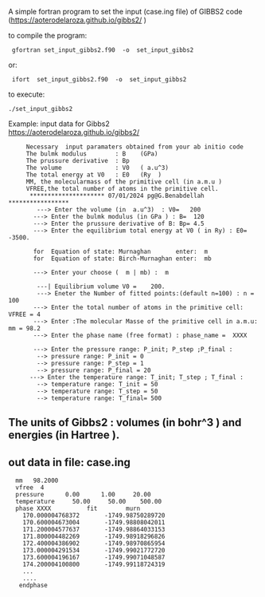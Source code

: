 A simple fortran program to set the input (case.ing file) of GIBBS2 code (https://aoterodelaroza.github.io/gibbs2/ )

to compile the program:

     gfortran set_input_gibbs2.f90  -o  set_input_gibbs2

or: 

     ifort  set_input_gibbs2.f90  -o  set_input_gibbs2
     
to execute:

    ./set_input_gibbs2
 
Example: 
         input data for Gibbs2                               
         https://aoterodelaroza.github.io/gibbs2/                    
                
         Necessary  input paramaters obtained from your ab initio code 
         The bulmk modulus        : B    (GPa)                         
         The prussure derivative  : Bp                            
         The volume               : V0   ( a.u^3)                         
         The total energy at V0   : E0   (Ry  )                       
         MM, the molecularmass of the primitive cell (in a.m.u )      
         VFREE,the total number of atoms in the primitive cell.   
          ********************* 07/01/2024 pg@G.Benabdellah *****************
            ---> Enter the volume (in  a.u^3)  : V0=   200
           ---> Enter the bulmk modulus (in GPa ) : B=  120
           ---> Enter the prussure derivative of B: Bp= 4.5
           ---> Enter the equilibrium total energy at V0 ( in Ry) : E0= -3500.  
           
           for  Equation of state: Murnaghan       enter:  m  
           for  Equation of state: Birch-Murnaghan enter:  mb 
           
           ---> Enter your choose (  m | mb) :  m
           
            ---| Equilibrium volume V0 =    200.     
            ---> Eneter the Number of fitted points:(default n=100) : n = 100
           ---> Enter the total number of atoms in the primitive cell: VFREE = 4
           ---> Enter :The molecular Masse of the primitive cell in a.m.u: mm = 98.2
           ---> Enter the phase name (free format) : phase_name =  XXXX
                     
           ---> Enter the pressure range: P_init; P_step ;P_final :
            --> pressure range: P_init = 0 
            --> pressure range: P_step = 1
            --> pressure range: P_final = 20
          ---> Enter the temperature range: T_init; T_step ; T_final :
            --> temperature range: T_init = 50
            --> temperature range: T_step = 50
            --> temperature range: T_final= 500
 
 The units of Gibbs2 : volumes (in bohr^3  ) and energies (in Hartree ).
 -----------------------------
 out data  in file:   case.ing  
 ------------------------------
      mm   98.2000
      vfree  4
      pressure      0.00      1.00     20.00
      temperature     50.00     50.00    500.00
      phase XXXX          fit        murn 
        170.000004768372       -1749.98750289720     
        170.600004673004       -1749.98808042011     
        171.200004577637       -1749.98864033153     
        171.800004482269       -1749.98918296826     
        172.400004386902       -1749.98970865954     
        173.000004291534       -1749.99021772720     
        173.600004196167       -1749.99071048587     
        174.200004100800       -1749.99118724319     
        ...
        ....
       endphase
